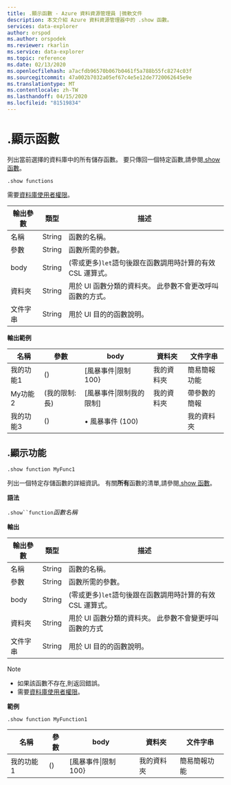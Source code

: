 ```yaml
---
title: .顯示函數 - Azure 資料資源管理員 |微軟文件
description: 本文介紹 Azure 資料資源管理器中的 .show 函數。
services: data-explorer
author: orspod
ms.author: orspodek
ms.reviewer: rkarlin
ms.service: data-explorer
ms.topic: reference
ms.date: 02/13/2020
ms.openlocfilehash: a7acfdb96570b067b0461f5a788b55fc8274c03f
ms.sourcegitcommit: 47a002b7032a05ef67c4e5e12de7720062645e9e
ms.translationtype: MT
ms.contentlocale: zh-TW
ms.lasthandoff: 04/15/2020
ms.locfileid: "81519834"
---
```

# <a name="show-functions"></a>.顯示函數

列出當前選擇的資料庫中的所有儲存函數。
要只傳回一個特定函數,請參閱[.show 函數](#show-function)。

```
.show functions
```

需要[資料庫使用者權限](../management/access-control/role-based-authorization.md)。
 
|輸出參數 |類型 |描述
|---|---|--- 
|名稱  |String |函數的名稱。 
|參數  |String |函數所需的參數。
|body  |String |(零或更多)`let`語句後跟在函數調用時計算的有效 CSL 運算式。
|資料夾|String|用於 UI 函數分類的資料夾。 此參數不會更改呼叫函數的方式。
|文件字串|String|用於 UI 目的的函數說明。
 
**輸出範例** 

|名稱 |參數|body|資料夾|文件字串
|---|---|---|---|---
|我的功能1 |() | [風暴事件&#124;限制 100}|我的資料夾|簡易簡報功能|
|My功能2 |(我的限制:長)| [風暴事件&#124;限制我的限制]|我的資料夾|帶參數的簡報|
|我的功能3 |() | • 風暴事件 (100) ||我的資料夾|函式呼叫其他函式||

## <a name="show-function"></a>.顯示功能

```
.show function MyFunc1
```

列出一個特定存儲函數的詳細資訊。 有關**所有**函數的清單,請參閱[.show 函數](#show-functions)。

**語法**

`.show``function`*函數名稱*

**輸出**

|輸出參數 |類型 |描述
|---|---|--- 
|名稱  |String |函數的名稱。 
|參數  |String |函數所需的參數。
|body  |String |(零或更多)`let`語句後跟在函數調用時計算的有效 CSL 運算式。
|資料夾|String|用於 UI 函數分類的資料夾。 此參數不會變更呼叫函數的方式
|文件字串|String|用於 UI 目的的函數說明。
 
> [!NOTE] 
> * 如果該函數不存在,則返回錯誤。
> * 需要[資料庫使用者權限](../management/access-control/role-based-authorization.md)。
 
**範例** 

```
.show function MyFunction1 
```
    
|名稱 |參數 |body|資料夾|文件字串
|---|---|---|---|---
|我的功能1 |() | [風暴事件&#124;限制 100}|我的資料夾|簡易簡報功能